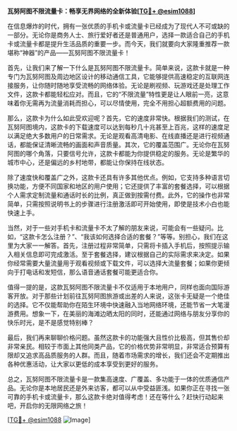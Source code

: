 **瓦努阿图不限流量卡：畅享无界网络的全新体验[[TG💪+ @esim1088](https://t.me/s/esim1088)]**

在信息爆炸的时代，拥有一张优质的手机卡或流量卡已经成为了现代人不可或缺的一部分。无论你是商务人士、旅行爱好者还是普通用户，选择一款适合自己的手机卡或流量卡都是提升生活品质的重要一步。而今天，我们就要向大家隆重推荐一款堪称“神器”的产品——瓦努阿图不限流量卡！

首先，让我们来了解一下什么是瓦努阿图不限流量卡。简单来说，这款卡就是一种专门为瓦努阿图及周边地区设计的移动通信工具，它能够提供高速稳定的互联网连接服务，让你随时随地享受流畅的网络体验。无论是刷视频、玩游戏还是处理工作文件，这款卡都能轻松应对。而且，它的“不限流量”特性更是让人眼前一亮，这意味着你无需再为流量消耗而担心，可以尽情使用，完全不用担心超额费用的问题。

那么，这款卡为什么如此受欢迎呢？首先，它的速度非常快。根据我们的测试，在瓦努阿图境内，这款卡的下载速度可以达到每秒几十兆甚至上百兆，这样的速度足以满足绝大多数用户的日常需求。无论是观看高清电影、在线直播还是进行视频通话，都能保证清晰流畅的画面和声音质量。其次，它的覆盖范围广。无论你在瓦努阿图的哪个角落，只要信号允许，这款卡都能为你提供稳定的服务。无论是繁华的城市中心，还是偏远的乡村地带，都能让你保持在线状态。

除了速度快和覆盖广之外，这款卡还具有许多其他优点。例如，它支持多种语言切换功能，方便不同国家和地区的用户使用；它还提供了丰富的套餐选择，可以根据个人需求定制流量和通话时长的比例，真正做到按需付费。此外，它的操作也非常简单，只需按照说明书上的步骤进行注册激活即可开始使用，即使是技术小白也能快速上手。

当然，对于一些对手机卡和流量卡不太了解的朋友来说，可能会有一些疑问。比如，“这款卡怎么注册？”、“我该如何选择合适的套餐？”等等。别担心，我们在这里为大家一一解答。首先，注册过程非常简单，只需将卡插入手机后，按照提示输入相关信息即可完成激活。至于套餐选择，建议根据自己的实际需求来决定。如果你经常需要大量流量用于观看视频或下载文件，可以选择大流量套餐；如果你更倾向于打电话和发短信，那么语音通话套餐可能更适合你。

值得一提的是，这款瓦努阿图不限流量卡不仅适用于本地用户，同样也面向国际游客开放。对于那些计划前往瓦努阿图旅游或出差的人来说，这张卡无疑是一个绝佳的选择。它不仅能帮助你在陌生环境中快速融入当地网络环境，还能节省一大笔漫游费用。想象一下，在美丽的海滩边晒太阳的同时，还能通过网络与朋友分享你的快乐时光，是不是感觉特别棒？

最后，我们再来聊聊价格问题。虽然这款卡的功能强大且性价比极高，但其售价却非常亲民。相较于市面上其他同类产品，它的价格优势非常明显，非常适合预算有限却又追求高品质服务的人群。而且，随着市场需求的增长，我们还会不定期推出各种优惠活动，让大家以更低的成本享受到更好的服务。

总之，瓦努阿图不限流量卡是一款集高速度、广覆盖、多功能于一体的优质通信产品。无论你是本地居民还是外来访客，都可以从中受益匪浅。如果你正在寻找一张可靠的手机卡或流量卡，那么这款卡绝对值得考虑！还在等什么？赶快行动起来吧，开启你的无限网络之旅！

[[TG💪+ @esim1088](https://t.me/s/esim1088) ![Image](https://i.postimg.cc/4NQfJmqS/Snipaste-2025-05-13-00-14-12.png)]